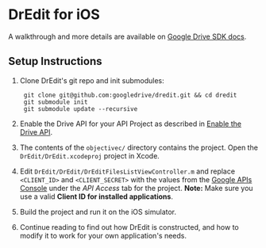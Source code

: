# DrEdit for iOS


A walkthrough and more details are available on
[Google Drive SDK docs](https://developers.google.com/drive/examples/objectivec).

## Setup Instructions

1. Clone DrEdit's git repo and init submodules:

        git clone git@github.com:googledrive/dredit.git && cd dredit
        git submodule init
        git submodule update --recursive
1. Enable the Drive API for your API Project as described in
[Enable the Drive API](https://developers.google.com/drive/enable-sdk).
1. The contents of the `objectivec/` directory contains the project. Open the `DrEdit/DrEdit.xcodeproj` project in Xcode.
1. Edit `DrEdit/DrEdit/DrEditFilesListViewController.m` and replace
`<CLIENT_ID>` and `<CLIENT_SECRET>` with the values from the
[Google APIs Console](https://code.google.com/apis/console/) under the
*API Access* tab for the project.   **Note:** Make sure you use a
valid **Client ID for installed applications**.
1. Build the project and run it on the iOS simulator.
1. Continue reading to find out how DrEdit is constructed, and how to modify it to work for your own application's needs.
